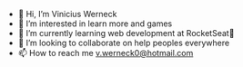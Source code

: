 - 👋 Hi, I’m Vinicius Werneck
- 👀 I’m interested in learn more and games
- 🌱 I’m currently learning web development at RocketSeat🚀
- 💞️ I’m looking to collaborate on help peoples everywhere
- 📫 How to reach me v.werneck0@hotmail.com


<!---
Wern7ck/Wern7ck is a ✨ special ✨ repository because its `README.md` (this file) appears on your GitHub profile.
You can click the Preview link to take a look at your changes.
--->
